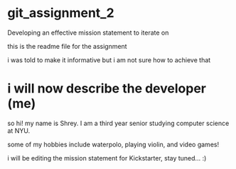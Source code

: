 # git_assignment_2
Developing an effective mission statement to iterate on

this is the readme file for the assignment

i was told to make it informative but i am not sure how to achieve that

# i will now describe the developer (me)
so hi! my name is Shrey. I am a third year senior
studying computer science at NYU. 

some of my hobbies include waterpolo, playing violin,
and video games!

i will be editing the mission statement for 
Kickstarter, stay tuned... :)
